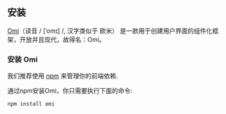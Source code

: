 <h2 id="安装">安装</h2>

[Omi](https://github.com/AlloyTeam/omi)（读音 / [ˈomɪ] /, 汉字类似于 欧米） 是一款用于创建用户界面的组件化框架，开放并且现代，故得名：Omi。

### 安装 Omi

我们推荐使用  [npm](https://www.npmjs.com/) 来管理你的前端依赖.

通过npm安装Omi，你只需要执行下面的命令:

``` js
npm install omi
```